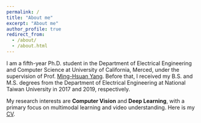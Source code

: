 ```yaml
---
permalink: /
title: "About me"
excerpt: "About me"
author_profile: true
redirect_from: 
  - /about/
  - /about.html
---
```


I am a fifth-year Ph.D. student in the Department of Electrical Engineering and Computer Science at University of California, Merced, under the supervision of Prof. [Ming-Hsuan Yang](http://faculty.ucmerced.edu/mhyang/).
Before that, I received my B.S. and M.S. degrees from the Department of Electrical Engineering at National Taiwan University in 2017 and 2019, respectively.

My research interests are **Computer Vision** and **Deep Learning**, with a primary focus on multimodal learning and video understanding. Here is my [CV](https://wenz116.github.io/files/Yi-Wen_Chen_cv.pdf).
